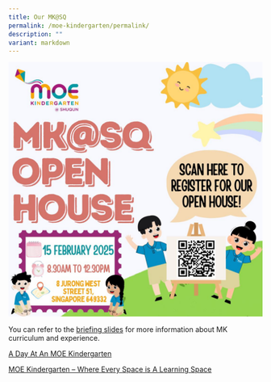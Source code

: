 ```yaml
---
title: Our MK@SQ
permalink: /moe-kindergarten/permalink/
description: ""
variant: markdown
---
```

![](/images/MK%20Resources/mk_sqps_open_house_2025.jpg)

<p>You can refer to the <a target="_blank" href="/files/mksqps_open_%20house_2025.pdf">briefing slides</a> for more information about MK curriculum and experience.</p>
<p><a target="_blank" href="https://www.youtube.com/watch?v=QXvV21a-TqE">A Day At An MOE Kindergarten </a></p>
<p><a target="_blank" href="https://www.youtube.com/watch?v=LockyOmaNB0">MOE Kindergarten – Where Every Space is A Learning Space</a></p>